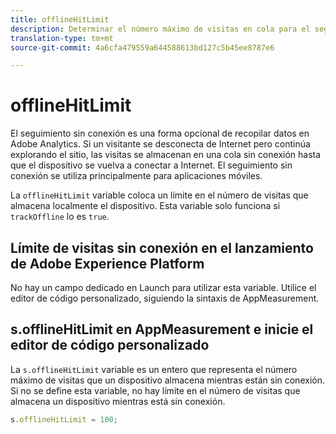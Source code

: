 ```yaml
---
title: offlineHitLimit
description: Determinar el número máximo de visitas en cola para el seguimiento sin conexión.
translation-type: tm+mt
source-git-commit: 4a6cfa479559a644588613bd127c5b45ee8787e6

---
```



# offlineHitLimit

El seguimiento sin conexión es una forma opcional de recopilar datos en Adobe Analytics. Si un visitante se desconecta de Internet pero continúa explorando el sitio, las visitas se almacenan en una cola sin conexión hasta que el dispositivo se vuelva a conectar a Internet. El seguimiento sin conexión se utiliza principalmente para aplicaciones móviles.

La `offlineHitLimit` variable coloca un límite en el número de visitas que almacena localmente el dispositivo. Esta variable solo funciona si `trackOffline` lo es `true`.

## Límite de visitas sin conexión en el lanzamiento de Adobe Experience Platform

No hay un campo dedicado en Launch para utilizar esta variable. Utilice el editor de código personalizado, siguiendo la sintaxis de AppMeasurement.

## s.offlineHitLimit en AppMeasurement e inicie el editor de código personalizado

La `s.offlineHitLimit` variable es un entero que representa el número máximo de visitas que un dispositivo almacena mientras están sin conexión. Si no se define esta variable, no hay límite en el número de visitas que almacena un dispositivo mientras está sin conexión.

```js
s.offlineHitLimit = 100;
```
